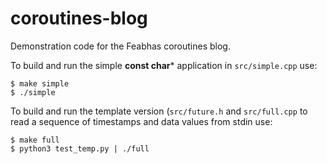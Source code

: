 # coroutines-blog

Demonstration code for the Feabhas coroutines blog.

To build and run the simple **const char*** application in `src/simple.cpp` use:

```
$ make simple
$ ./simple
```

To build and run the template version (`src/future.h` and `src/full.cpp`
to read a sequence of timestamps and data values from stdin use:

```
$ make full
$ python3 test_temp.py | ./full
```
